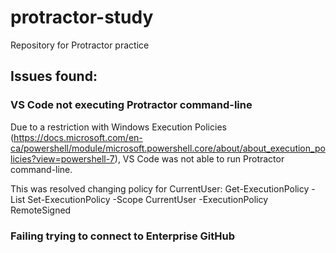 # protractor-study
Repository for Protractor practice

## Issues found:
### VS Code not executing Protractor command-line
Due to a restriction with Windows Execution Policies (https://docs.microsoft.com/en-ca/powershell/module/microsoft.powershell.core/about/about_execution_policies?view=powershell-7), VS Code was not able to run Protractor command-line.

This was resolved changing policy for CurrentUser:
Get-ExecutionPolicy -List
Set-ExecutionPolicy -Scope CurrentUser -ExecutionPolicy RemoteSigned

### Failing trying to connect to Enterprise GitHub

